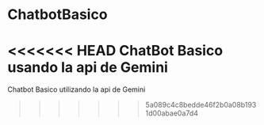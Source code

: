 # ChatbotBasico

<<<<<<< HEAD
ChatBot Basico usando la api de Gemini
=======
Chatbot Basico utilizando la api de Gemini

> > > > > > > 5a089c4c8bedde46f2b0a08b1931d00abae0a7d4
